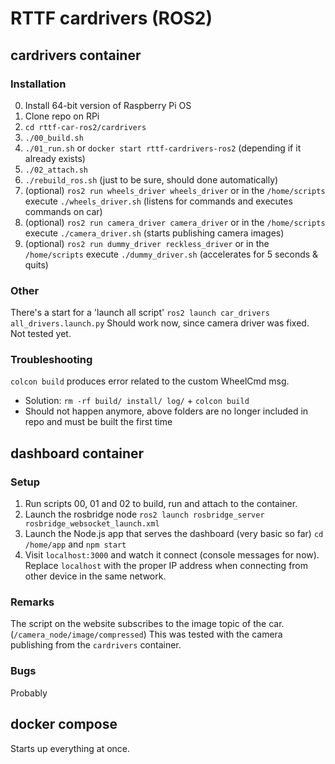 # RTTF cardrivers (ROS2)

## cardrivers container

### Installation

0. Install 64-bit version of Raspberry Pi OS
1. Clone repo on RPi
2. ```cd rttf-car-ros2/cardrivers```
3. ```./00_build.sh```
4. ```./01_run.sh``` or ```docker start rttf-cardrivers-ros2``` (depending if it already exists)
5. ```./02_attach.sh```
6. ```./rebuild_ros.sh``` (just to be sure, should done automatically)
7. (optional) ```ros2 run wheels_driver wheels_driver``` or in the `/home/scripts` execute `./wheels_driver.sh` (listens for commands and executes commands on car)
8. (optional) ```ros2 run camera_driver camera_driver``` or in the `/home/scripts` execute `./camera_driver.sh` (starts publishing camera images)
9. (optional) ```ros2 run dummy_driver reckless_driver``` or in the `/home/scripts` execute `./dummy_driver.sh` (accelerates for 5 seconds & quits)

### Other 

There's a start for a 'launch all script'
```ros2 launch car_drivers all_drivers.launch.py```
Should work now, since camera driver was fixed. Not tested yet.

### Troubleshooting

```colcon build``` produces error related to the custom WheelCmd msg.
* Solution: ```rm -rf build/ install/ log/``` + ```colcon build```
* Should not happen anymore, above folders are no longer included in repo and must be built the first time



## dashboard container

### Setup

1. Run scripts 00, 01 and 02 to build, run and attach to the container.
2. Launch the rosbridge node ```ros2 launch rosbridge_server rosbridge_websocket_launch.xml```
3. Launch the Node.js app that serves the dashboard (very basic so far) ```cd /home/app``` and ```npm start```
4. Visit ```localhost:3000``` and watch it connect (console messages for now). Replace `localhost` with the proper IP address when connecting from other device in the same network.

### Remarks

The script on the website subscribes to the image topic of the car. (```/camera_node/image/compressed```) This was tested with the camera publishing from the ```cardrivers``` container.

### Bugs

Probably



## docker compose

Starts up everything at once.
